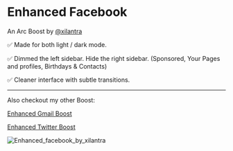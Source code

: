 # Enhanced Facebook
An Arc Boost by [@xilantra](https://twitter.com/xilantra)


✅ Made for both light / dark mode.

✅ Dimmed the left sidebar. Hide the right sidebar. (Sponsored, Your Pages and profiles, Birthdays & Contacts)

✅ Cleaner interface with subtle transitions.


---

Also checkout my other Boost:

[Enhanced Gmail Boost](https://github.com/Xilantra/enhanced-gmail)

[Enhanced Twitter Boost](https://github.com/Xilantra/enhanced-twitter)


![Enhanced_facebook_by_xilantra](https://user-images.githubusercontent.com/1661952/196849037-4f8269df-14a8-40d7-9402-ae9859e48a8b.png)
